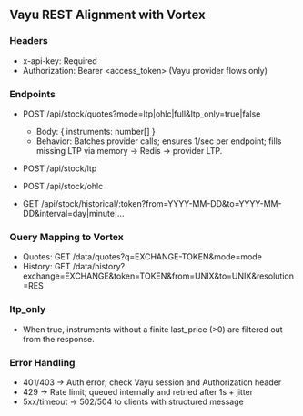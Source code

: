 ## Vayu REST Alignment with Vortex

### Headers
- x-api-key: Required
- Authorization: Bearer <access_token> (Vayu provider flows only)

### Endpoints
- POST /api/stock/quotes?mode=ltp|ohlc|full&ltp_only=true|false
  - Body: { instruments: number[] }
  - Behavior: Batches provider calls; ensures 1/sec per endpoint; fills missing LTP via memory → Redis → provider LTP.

- POST /api/stock/ltp
- POST /api/stock/ohlc
- GET /api/stock/historical/:token?from=YYYY-MM-DD&to=YYYY-MM-DD&interval=day|minute|…

### Query Mapping to Vortex
- Quotes: GET /data/quotes?q=EXCHANGE-TOKEN&mode=mode
- History: GET /data/history?exchange=EXCHANGE&token=TOKEN&from=UNIX&to=UNIX&resolution=RES

### ltp_only
- When true, instruments without a finite last_price (>0) are filtered out from the response.

### Error Handling
- 401/403 → Auth error; check Vayu session and Authorization header
- 429 → Rate limit; queued internally and retried after 1s + jitter
- 5xx/timeout → 502/504 to clients with structured message


